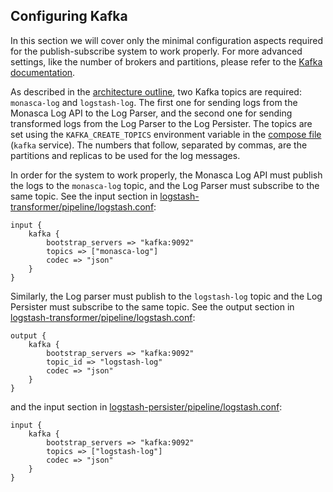## Configuring Kafka
In this section we will cover only the minimal configuration aspects required for the publish-subscribe system to work properly. For more advanced settings, like the number of brokers and partitions, please refer to the [Kafka documentation][1].

As described in the [architecture outline](../architecture.md), two Kafka topics are required: `monasca-log` and `logstash-log`. The first one for sending logs from the Monasca Log API to the Log Parser, and the second one for sending transformed logs from the Log Parser to the Log Persister. The topics are set using the `KAFKA_CREATE_TOPICS` environment variable in the [compose file](../../docker-compose.yml) (`kafka` service). The numbers that follow, separated by commas, are the partitions and replicas to be used for the log messages.

In order for the system to work properly, the Monasca Log API must publish the logs to the `monasca-log` topic, and the Log Parser must subscribe to the same topic. See the input section in [logstash-transformer/pipeline/logstash.conf](../../logstash-transformer/pipeline/logstash.conf):

    input {
        kafka {
            bootstrap_servers => "kafka:9092"
            topics => ["monasca-log"]
            codec => "json"
        }
    }

Similarly, the Log parser must publish to the `logstash-log` topic and the Log Persister must subscribe to the same topic. See the output section in [logstash-transformer/pipeline/logstash.conf](../../logstash-transformer/pipeline/logstash.conf):

    output {
        kafka {
            bootstrap_servers => "kafka:9092"
            topic_id => "logstash-log"
            codec => "json"
        }
    }

 and the input section in [logstash-persister/pipeline/logstash.conf](../../logstash-persister/pipeline/logstash.conf):

    input {
        kafka {
            bootstrap_servers => "kafka:9092"
            topics => ["logstash-log"]
            codec => "json"
        }
    }

[1]:http://kafka.apache.org/
